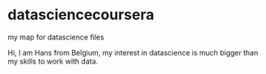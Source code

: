 datasciencecoursera
===================

my map for datascience files

Hi, I am Hans from Belgium, my interest in datascience is much bigger than my skills to work with data.
